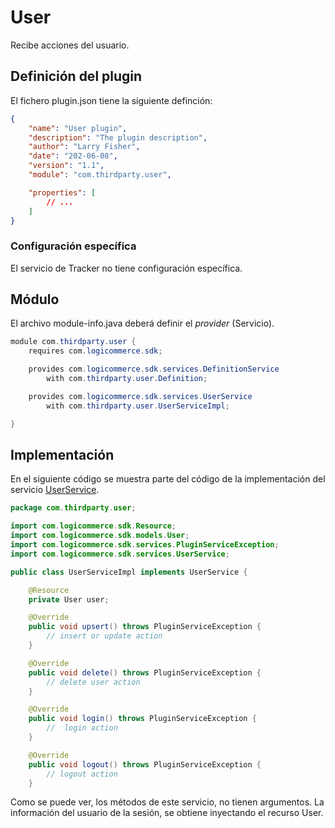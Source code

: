# User

Recibe acciones del usuario.

## Definición del plugin

El fichero plugin.json tiene la siguiente definción:

```json
{
    "name": "User plugin",
    "description": "The plugin description",
    "author": "Larry Fisher",
    "date": "202-06-08",
    "version": "1.1",
    "module": "com.thirdparty.user",

    "properties": [
        // ...
    ]
}
```

### Configuración específica

El servicio de Tracker no tiene configuración específica.

## Módulo

El archivo module-info.java deberá definir el *provider* (Servicio).

```java
module com.thirdparty.user {
    requires com.logicommerce.sdk;

	provides com.logicommerce.sdk.services.DefinitionService
		with com.thirdparty.user.Definition;

	provides com.logicommerce.sdk.services.UserService
		with com.thirdparty.user.UserServiceImpl;

}
```

## Implementación

En el siguiente código se muestra parte del código de la implementación del servicio [UserService](../APIReference/Services/UserService.md).

```java
package com.thirdparty.user;

import com.logicommerce.sdk.Resource;
import com.logicommerce.sdk.models.User;
import com.logicommerce.sdk.services.PluginServiceException;
import com.logicommerce.sdk.services.UserService;

public class UserServiceImpl implements UserService {

	@Resource
	private User user;

	@Override
	public void upsert() throws PluginServiceException {
		// insert or update action
	}

	@Override
	public void delete() throws PluginServiceException {
		// delete user action
	}

	@Override
	public void login() throws PluginServiceException {
		//  login action
	}

	@Override
	public void logout() throws PluginServiceException {
		// logout action
	}
```

Como se puede ver, los métodos de este servicio, no tienen argumentos. La información del usuario de la sesión, se obtiene inyectando el recurso User.
